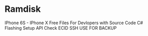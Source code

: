 # Ramdisk
IPhone 6S - IPhone X
Free Files For Devlopers
with Source Code C# 
Flashing
Setup API Check ECID
SSH USE FOR BACKUP
